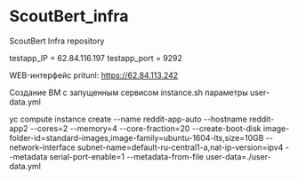 # ScoutBert_infra
ScoutBert Infra repository

testapp_IP = 62.84.116.197
testapp_port = 9292

WEB-интерфейс pritunl: https://62.84.113.242


Создание ВМ с запущенным сервисом  instance.sh параметры user-data.yml

yc compute instance create --name reddit-app-auto --hostname reddit-app2 --cores=2 --memory=4 --core-fraction=20 --create-boot-disk image-folder-id=standard-images,image-family=ubuntu-1604-lts,size=10GB --network-interface subnet-name=default-ru-central1-a,nat-ip-version=ipv4 --metadata serial-port-enable=1 --metadata-from-file user-data=./user-data.yml
